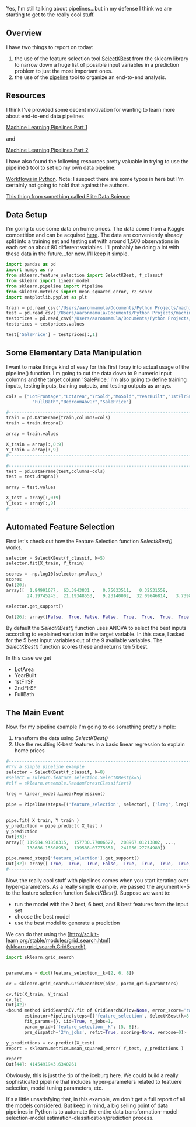 
Yes, I'm still talking about pipelines...but in my defense I think we are starting to get to the really cool stuff.

## Overview

I have two things to report on today:

1. the use of the feature selection tool [SelectKBest](http://scikit-learn.org/stable/modules/generated/sklearn.feature_selection.SelectKBest.html) from the sklearn library to narrow down a huge list of possible input variables in a prediction problem to just the most important ones.
2. the use of the [pipeline](http://scikit-learn.org/stable/modules/generated/sklearn.pipeline.Pipeline.html) tool to organize an end-to-end analysis.

## Resources

I think I've provided some decent motivation for wanting to learn more about end-to-end data pipelines 

[Machine Learning Pipelines Part 1](https://aaronmams.github.io/Machine-learning-pipelines-part-1/)

and 

[Machine Learning Pipelines Part 2](https://aaronmams.github.io/Data-Pipelines-2-data-transformations/)

I have also found the following resources pretty valuable in trying to use the pipeline() tool to set up my own data pipeline:

[Workflows in Python](https://www.civisanalytics.com/blog/workflows-in-python-using-pipeline-and-gridsearchcv-for-more-compact-and-comprehensive-code/).  Note: I suspect there are some typos in here but I'm certainly not going to hold that against the authors.

[This thing from something called Elite Data Science](https://elitedatascience.com/python-machine-learning-tutorial-scikit-learn)

## Data Setup
I'm going to use some data on home prices.  The data come from a Kaggle competition and can be acquired [here](https://www.kaggle.com/c/house-prices-advanced-regression-techniques/data).  The data are conveniently already split into a training set and testing set with around 1,500 observations in each set on about 80 different variables.  I'll probably be doing a lot with these data in the future...for now, I'll keep it simple.

```python
import pandas as pd
import numpy as np
from sklearn.feature_selection import SelectKBest, f_classif
from sklearn import linear_model
from sklearn.pipeline import Pipeline
from sklearn.metrics import mean_squared_error, r2_score
import matplotlib.pyplot as plt

train = pd.read_csv('/Users/aaronmamula/Documents/Python Projects/machine_learning/homeprices/train.csv')
test = pd.read_csv('/Users/aaronmamula/Documents/Python Projects/machine_learning/homeprices/test.csv')
testprices = pd.read_csv('/Users/aaronmamula/Documents/Python Projects/machine_learning/homeprices/sample_submission.csv')
testprices = testprices.values

test['SalePrice'] = testprices[:,1]

```

## Some Elementary Data Manipulation

I want to make things kind of easy for this first foray into actual usage of the pipeline() function.  I'm going to cut the data down to 9 numeric input columns and the target column 'SalePrice.'  I'm also going to define training inputs, testing inputs, training outputs, and testing outputs as arrays. 

```python
cols = ["LotFrontage","LotArea","YrSold","MoSold","YearBuilt","1stFlrSF","2ndFlrSF",
          "FullBath","BedroomAbvGr","SalePrice"]

#----------------------------------------------------------------------------
train = pd.DataFrame(train,columns=cols)
train = train.dropna()

array = train.values

X_train = array[:,0:9]
Y_train = array[:,9]
#---------------------------------------------------------------------------

#----------------------------------------------------------------------------
test = pd.DataFrame(test,columns=cols)
test = test.dropna()

array = test.values

X_test = array[:,0:9]
Y_test = array[:,9]
#---------------------------------------------------------------------------

```

## Automated Feature Selection

First let's check out how the Feature Selection function *SelectkBest()* works.

```python
selector = SelectKBest(f_classif, k=5)
selector.fit(X_train, Y_train)

scores = -np.log10(selector.pvalues_)
scores
Out[20]: 
array([  1.84991677,  63.3943831 ,   0.75033511,   0.32531558,
        24.19745245,  21.19348553,   9.23140002,  32.09646814,   3.73983301])

selector.get_support()

Out[26]: array([False,  True, False, False,  True,  True,  True,  True, False], dtype=bool)

```

By default the *SelectKBest()* function uses ANOVA to select the best inputs according to explained variation in the target variable.  In this case, I asked for the 5 best input variables out of the 9 available variables.  The *SelectKBest()* function scores these and returns teh 5 best.  

In this case we get 

* LotArea
* YearBuilt
* 1stFlrSF
* 2ndFlrSF
* FullBath

## The Main Event

Now, for my pipeline example I'm going to do something pretty simple:

1. transform the data using *SelectKBest()*
2. Use the resulting K-best features in a basic linear regression to explain home prices

```python
#-------------------------------------------------------------------------
#Try a simple pipeline example
selector = SelectKBest(f_classif, k=8)
#select = sklearn.feature_selection.SelectKBest(k=5)
#clf = sklearn.ensemble.RandomForestClassifier()

lreg = linear_model.LinearRegression()
​
pipe = Pipeline(steps=[('feature_selection', selector), ('lreg', lreg)])

​
pipe.fit( X_train, Y_train )
y_prediction = pipe.predict( X_test )
y_prediction
Out[33]: 
array([ 119584.91858315,  157730.77006527,  208967.01213802, ...,
        138686.15508959,  139588.07775651,  241056.27754989])

pipe.named_steps['feature_selection'].get_support()
Out[32]: array([ True,  True,  True, False,  True,  True,  True,  True,  True], dtype=bool)
#-----------------------------------------------------------------------

```

Now, the really cool stuff with pipelines comes when you start iterating over hyper-parameters.  As a really simple example, we passed the argument k=5 to the feature selection function *SelectKBest()*.  Suppose we want to:

* run the model with the 2 best, 6 best, and 8 best features from the input set
* choose the best model
* use the best model to generate a prediction 

We can do that using the [http://scikit-learn.org/stable/modules/grid_search.html](sklearn.grid_search.GridSearch).

```python
import sklearn.grid_search


parameters = dict(feature_selection__k=[2, 6, 8])

cv = sklearn.grid_search.GridSearchCV(pipe, param_grid=parameters)

cv.fit(X_train, Y_train)
cv.fit
Out[42]: 
<bound method GridSearchCV.fit of GridSearchCV(cv=None, error_score='raise',
       estimator=Pipeline(steps=[('feature_selection', SelectKBest(k=8, score_func=<function f_classif at 0x114d332a8>)), ('lreg', LinearRegression(copy_X=True, fit_intercept=True, n_jobs=1, normalize=False))]),
       fit_params={}, iid=True, n_jobs=1,
       param_grid={'feature_selection__k': [5, 8]},
       pre_dispatch='2*n_jobs', refit=True, scoring=None, verbose=0)>

y_predictions = cv.predict(X_test)
report = sklearn.metrics.mean_squared_error( Y_test, y_predictions )

report
Out[44]: 4145491943.6340261

```

Obviously, this is just the tip of the iceburg here.  We could build a really sophisticated pipeline that includes hyper-parameters related to featuere selection, model tuning parameters, etc.

It's a little unsatisfying that, in this example, we don't get a full report of all the models considered.  But keep in mind, a big selling point of data pipelines in Python is to automate the entire data transformation-model selection-model estimation-classification/prediction process.
